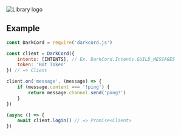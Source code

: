 ![Library logo](https://cdn.discordapp.com/attachments/846411409293967450/864228830053662730/110_Sem_Titulo_20210712163602.png)

## Example
```js
const DarkCord = require('darkcord.js')

const client = DarkCord({
    intents: [INTENTS], // Ex. DarkCord.Intents.GUILD_MESSAGES
    token: 'Bot Token'
}) // => Client

client.on('message', (message) => {
    if (message.content === '!ping') {
        return message.channel.send('pong!')
    }
})

(async () => {
    await client.login() // => Promise<Client>
})
```
